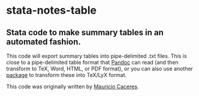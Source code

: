# stata-notes-table
## Stata code to make summary tables in an automated fashion.

This code will export summary tables into pipe-delimited .txt files. This is close to a pipe-delimited table format that [Pandoc](http://pandoc.org/MANUAL.html#tables) can read (and then transform to TeX, Word, HTML, or PDF format), or you can also use another [package](https://github.com/mcaceresb/tablefill) to transform these into TeX/LyX format.

This code was originally written by [Mauricio Caceres](https://github.com/mcaceresb).


